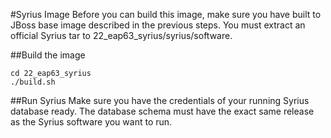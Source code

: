 #Syrius Image
Before you can build this image, make sure you have built to JBoss base image described in the previous steps.
You must extract an official Syrius tar to 22_eap63_syrius/syrius/software.

##Build the image
```
cd 22_eap63_syrius
./build.sh
```

##Run Syrius
Make sure you have the credentials of your running Syrius database ready. The database schema must have the exact same release as the Syrius software you want to run.
